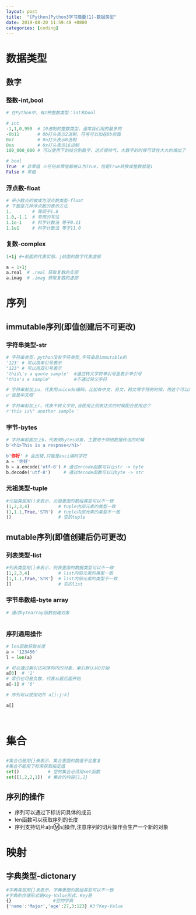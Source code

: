 ```yaml
---
layout: post
title:  "[Python]Python3学习摘要(1)-数据类型"
date: 2019-08-20 11:59:49 +0800
categories: [coding]
---
```


# 数据类型
## 数字
### 整数-int,bool
``` python
# 在Python中，有2种整数类型：int和bool

# int
-1,1,0,999  # 10进制的整数类型，通常我们用的最多的
-0b11       # 0b打头表示2进制，符号可以加在0b前面
0o7         # 0o打头表示8进制
0xa         # 0x打头表示16进制
100_000_000 # 可以使用下划线分割数字，这点很帅气，大数字的时候可读性大大的增加了

# bool
True  # 非零值 ※任何非零值都被认为True，但是True转换成整数就是1
False # 零值
```

### 浮点数-float
```python
# 带小数点的被成为浮点数类型-float
# 下面是几种浮点数的表示方法
1.        # 等同于1.0
1.0,-1.1  # 常用的写法
1.1e-1    # 科学计数法 等于0.11
1.1e1     # 科学计数法 等于11.0
```

### 复数-complex
```python
1+1j #+前面的代表实部，j前面的数字代表虚部

a = 1+1j
a.real  # .real 获取复数的实部
a.imag  # .imag 获取复数的虚部
```

# 序列
## immutable序列(即值创建后不可更改)
### 字符串类型-str
``` python
# 字符串类型，python没有字符类型,字符串是immutable的
'123' # 可以用单引号表示
"123" # 可以用双引号表示
'this\'s a quote sample'  #通过转义字符单引号里表示单引号
"this's a sample"         #不通过转义字符

# 字符串前加上u，代表用unicode编码，比如有中文，日文，韩文等字符的时候，用这个可以防止乱码
u'我是中文呀'

# 字符串前加上r，代表不转义字符,当使用正则表达式的时候配合使用这个
r'this is\" another sample '
```

### 字节-bytes
``` python
# 字符串前面加上b，代表用bytes对象，主要用于网络数据传送的时候
b'<h1>This is a respnse</h1>'

b'你好' # 会出错,只能是asci编码字符
a = '你好'
b = a.encode('utf-8') # 通过encode函数可以让str -> byte
b.decode('utf-8')     # 通过decode函数可以让byte -> str
```

### 元祖类型-tuple
```python
#元祖类型用()来表示，元祖里面的数组类型可以不一致
(1,2,3,4)           # tuple内部元素的类型一致  
(1,1.1,True,'STR')  # tuple内部元素的类型不一致
()                  # 空的tuple
```

## mutable序列(即值创建后仍可更改)
### 列表类型-list
```python
#列表类型用[]来表示，列表里面的数据类型可以不一致
[1,2,3,4]           # list内部元素的类型一致  
[1,1.1,True,'STR']  # list内部元素的类型不一致
[]                  # 空的list
```

### 字节串数组-byte array
```python
# 通过bytearray函数创建对象



```

### 序列通用操作
```Python
# len函数获取长度
a = '123456'
l = len(a) 

# 可以通过索引访问序列内的对象，索引默认从0开始
a[0]  # '1'
# 索引也可是负数，代表从最后面开始
a[-1] # '6'

# 序列可以使用切片 a[i:j:k] 

a[]




```



# 集合
## 

```python
#集合也是用{}来表示，集合里面的数值不会重复
#集合不能用下标来获取指定值
set()           # 空的集合必须用set函数
set([1,2,2,1])  # 集合的内容{1,2}
```

## 序列的操作
* 序列可以通过下标访问具体的成员
* len函数可以获取序列的长度
* 序列支持切片a[n:m:s]操作,注意序列的切片操作会生产一个新的对象



# 映射
## 字典类型-dictonary
```python
#字典类型用{}来表示，字典里面的数组类型可以不一致
#字典的存储形式是Key-Value形式，Key是
{}                #空的字典
{'name':'Major','age':27,3:123} #3个Key-Value
```


